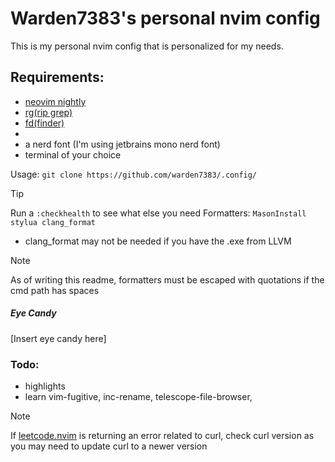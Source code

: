 # Warden7383's personal nvim config
This is my personal nvim config that is personalized for my needs.<br>
## Requirements:
- [neovim nightly](https://github.com/neovim/neovim/releases/)
- [rg(rip grep)](https://github.com/BurntSushi/ripgrep)
- [fd(finder)](https://github.com/sharkdp/fd)
- 
- a nerd font (I'm using jetbrains mono nerd font)
- terminal of your choice<br>

Usage:
`git clone https://github.com/warden7383/.config/`
> [!TIP]
> Run a ```:checkhealth``` to see what else you need
Formatters:
`MasonInstall stylua clang_format`
- clang_format may not be needed if you have the .exe from LLVM
> [!NOTE]
> As of writing this readme, formatters must be escaped with quotations if the cmd path has spaces
##### Eye Candy
\[Insert eye candy here\]<br>
### Todo:
- highlights
- learn vim-fugitive, inc-rename, telescope-file-browser, 


> [!NOTE]
> If [leetcode.nvim](https://github.com/kawre/leetcode.nvim) is returning an error related to curl, check curl version as you may need to update curl to a newer version

